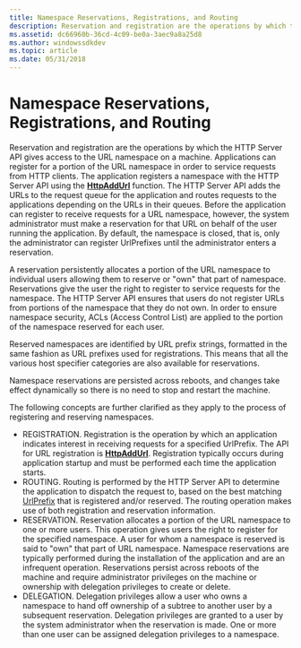 ```yaml
---
title: Namespace Reservations, Registrations, and Routing
description: Reservation and registration are the operations by which the HTTP Server API gives access to the URL namespace on a machine.
ms.assetid: dc66960b-36cd-4c09-be0a-3aec9a8a25d8
ms.author: windowssdkdev
ms.topic: article
ms.date: 05/31/2018
---
```


# Namespace Reservations, Registrations, and Routing

Reservation and registration are the operations by which the HTTP Server API gives access to the URL namespace on a machine. Applications can register for a portion of the URL namespace in order to service requests from HTTP clients. The application registers a namespace with the HTTP Server API using the [**HttpAddUrl**](/windows/desktop/api/Http/nf-http-httpaddurl) function. The HTTP Server API adds the URLs to the request queue for the application and routes requests to the applications depending on the URLs in their queues. Before the application can register to receive requests for a URL namespace, however, the system administrator must make a reservation for that URL on behalf of the user running the application. By default, the namespace is closed, that is, only the administrator can register UrlPrefixes until the administrator enters a reservation.

A reservation persistently allocates a portion of the URL namespace to individual users allowing them to reserve or "own" that part of namespace. Reservations give the user the right to register to service requests for the namespace. The HTTP Server API ensures that users do not register URLs from portions of the namespace that they do not own. In order to ensure namespace security, ACLs (Access Control List) are applied to the portion of the namespace reserved for each user.

Reserved namespaces are identified by URL prefix strings, formatted in the same fashion as URL prefixes used for registrations. This means that all the various host specifier categories are also available for reservations.

Namespace reservations are persisted across reboots, and changes take effect dynamically so there is no need to stop and restart the machine.

The following concepts are further clarified as they apply to the process of registering and reserving namespaces.

-   REGISTRATION. Registration is the operation by which an application indicates interest in receiving requests for a specified UrlPrefix. The API for URL registration is [**HttpAddUrl**](/windows/desktop/api/Http/nf-http-httpaddurl). Registration typically occurs during application startup and must be performed each time the application starts.
-   ROUTING. Routing is performed by the HTTP Server API to determine the application to dispatch the request to, based on the best matching [UrlPrefix](urlprefix-strings.md) that is registered and/or reserved. The routing operation makes use of both registration and reservation information.
-   RESERVATION. Reservation allocates a portion of the URL namespace to one or more users. This operation gives users the right to register for the specified namespace. A user for whom a namespace is reserved is said to "own" that part of URL namespace. Namespace reservations are typically performed during the installation of the application and are an infrequent operation. Reservations persist across reboots of the machine and require administrator privileges on the machine or ownership with delegation privileges to create or delete.
-   DELEGATION. Delegation privileges allow a user who owns a namespace to hand off ownership of a subtree to another user by a subsequent reservation. Delegation privileges are granted to a user by the system administrator when the reservation is made. One or more than one user can be assigned delegation privileges to a namespace.

 

 




